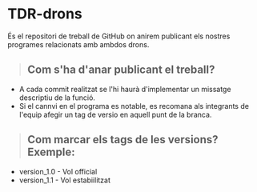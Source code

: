 # TDR-drons
És el repositori de treball de GitHub on anirem publicant els nostres programes relacionats amb ambdos drons.

> ## Com s'ha d'anar publicant el treball?
* A cada commit realitzat se l'hi haurà d'implementar un missatge descriptiu de la funció.
* Si el cannvi en el programa es notable, es recomana als integrants de l'equip afegir un tag de versio en aquell punt de la branca.

> ## Com marcar els tags de les versions? Exemple:
* version_1.0 - Vol official
* version_1.1 - Vol estabiilitzat
